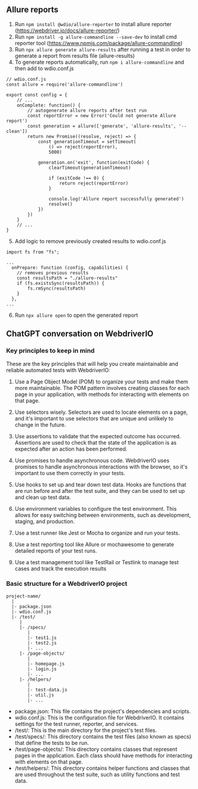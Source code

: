 ## Allure reports

1. Run `npm install @wdio/allure-reporter` to install allure reporter (https://webdriver.io/docs/allure-reporter/)
2. Run `npm install -g allure-commandline --save-dev` to install cmd reporter tool (https://www.npmjs.com/package/allure-commandline)
3. Run `npx allure generate allure-results` after running a test in order to generate a report from results file (allure-results)
4. To generate reports automatically, run `npm i allure-commandline` and then add to wdio.conf.js

```
// wdio.conf.js
const allure = require('allure-commandline')

export const config = {
    // ...
    onComplete: function() {
        // autogenerate allure reports after test run
        const reportError = new Error('Could not generate Allure report')
        const generation = allure(['generate', 'allure-results', '--clean'])
        return new Promise((resolve, reject) => {
            const generationTimeout = setTimeout(
                () => reject(reportError),
                5000)

            generation.on('exit', function(exitCode) {
                clearTimeout(generationTimeout)

                if (exitCode !== 0) {
                    return reject(reportError)
                }

                console.log('Allure report successfully generated')
                resolve()
            })
        })
    }
    // ...
}
```

5. Add logic to remove previously created results to wdio.conf.js

```
import fs from "fs";

...
  onPrepare: function (config, capabilities) {
    // removes previous results
    const resultsPath = "./allure-results"
    if (fs.existsSync(resultsPath)) {
        fs.rmSync(resultsPath)
    }
  },
...
```

6. Run `npx allure open` to open the generated report


## ChatGPT conversation on WebdriverIO
### Key principles to keep in mind
These are the key principles that will help you create maintainable and reliable automated tests with WebdriverIO:

1. Use a Page Object Model (POM) to organize your tests and make them more maintainable. The POM pattern involves creating classes for each page in your application, with methods for interacting with elements on that page.

2. Use selectors wisely. Selectors are used to locate elements on a page, and it's important to use selectors that are unique and unlikely to change in the future.

3. Use assertions to validate that the expected outcome has occurred. Assertions are used to check that the state of the application is as expected after an action has been performed.

4. Use promises to handle asynchronous code. WebdriverIO uses promises to handle asynchronous interactions with the browser, so it's important to use them correctly in your tests.

5. Use hooks to set up and tear down test data. Hooks are functions that are run before and after the test suite, and they can be used to set up and clean up test data.

6. Use environment variables to configure the test environment. This allows for easy switching between environments, such as development, staging, and production.

7. Use a test runner like Jest or Mocha to organize and run your tests.

8. Use a test reporting tool like Allure or mochawesome to generate detailed reports of your test runs.

9. Use a test management tool like TestRail or Testlink to manage test cases and track the execution results

### Basic structure for a WebdriverIO project

```
project-name/
  |
  |- package.json
  |- wdio.conf.js
  |- /test/
     |
     |- /specs/
        |
        |- test1.js
        |- test2.js
        |- ...
     |- /page-objects/
        |
        |- homepage.js
        |- login.js
        |- ...
     |- /helpers/
        |
        |- test-data.js
        |- util.js
        |- ...
```

- package.json: This file contains the project's dependencies and scripts.
- wdio.conf.js: This is the configuration file for WebdriverIO. It contains settings for the test runner, reporter, and services.
- /test/: This is the main directory for the project's test files.
- /test/specs/: This directory contains the test files (also known as specs) that define the tests to be run.
- /test/page-objects/: This directory contains classes that represent pages in the application. Each class should have methods for interacting with elements on that page.
- /test/helpers/: This directory contains helper functions and classes that are used throughout the test suite, such as utility functions and test data.
